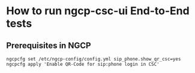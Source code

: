 # How to run ngcp-csc-ui End-to-End tests

## Prerequisites in NGCP

```
ngcpcfg set /etc/ngcp-config/config.yml sip_phone.show_qr_csc=yes
ngcpcfg apply 'Enable QR-Code for sip:phone login in CSC'
```
